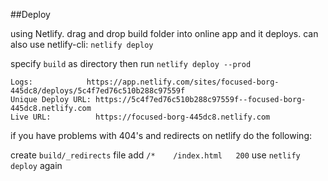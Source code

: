 ##Deploy

using Netlify.  drag and drop build folder into online app and it deploys.
can also use netlify-cli: `netlify deploy`

specify `build` as directory
then run `netlify deploy --prod`
```
Logs:            https://app.netlify.com/sites/focused-borg-445dc8/deploys/5c4f7ed76c510b288c97559f
Unique Deploy URL: https://5c4f7ed76c510b288c97559f--focused-borg-445dc8.netlify.com
Live URL:          https://focused-borg-445dc8.netlify.com
```

if you have problems with 404's and redirects on netlify do the following:

create `build/_redirects` file
add `/*    /index.html   200`
use `netlify deploy` again
